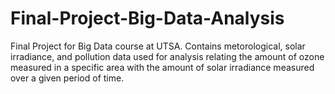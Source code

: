 # Final-Project-Big-Data-Analysis
Final Project for Big Data course at UTSA.
Contains metorological, solar irradiance, and pollution data used for analysis relating the amount of ozone measured in a specific area with the amount 
of solar irradiance measured over a given period of time. 
